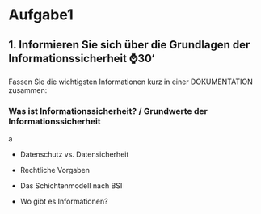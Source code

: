 # Aufgabe1

## 1. Informieren Sie sich über die Grundlagen der Informationssicherheit ⌚30‘
Fassen Sie die wichtigsten Informationen kurz in einer DOKUMENTATION zusammen:

### Was ist Informationssicherheit? / Grundwerte der Informationssicherheit

a

- Datenschutz vs. Datensicherheit


- Rechtliche Vorgaben


- Das Schichtenmodell nach BSI


- Wo gibt es Informationen?
